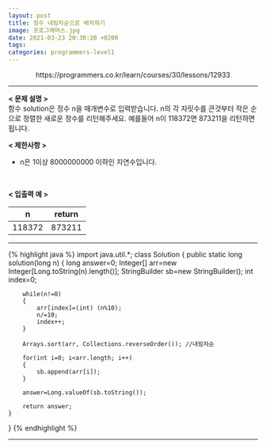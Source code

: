 ```yaml
---
layout: post
title: 정수 내림차순으로 배치하기
image: 프로그래머스.jpg
date: 2021-03-23 20:30:20 +0200
tags:
categories: programmers-level1
---
```

<center>https://programmers.co.kr/learn/courses/30/lessons/12933</center>

***


**< 문제 설명 >**  
함수 solution은 정수 n을 매개변수로 입력받습니다. n의 각 자릿수를 큰것부터 작은 순으로 정렬한 새로운 정수를 리턴해주세요. 예를들어 n이 118372면 873211을 리턴하면 됩니다.
  

**< 제한사항 >**
* n은 1이상 8000000000 이하인 자연수입니다.
 <br>


**< 입출력 예 >**

|n|return|
|:---:|:---:|
| 118372 | 873211 | 


  

*** 




{% highlight java %}
import java.util.*;
class Solution {
    public static long solution(long n) {
    	long answer=0;
    	Integer[] arr=new Integer[Long.toString(n).length()];
    	StringBuilder sb=new StringBuilder();
    	int index=0;
    	
    	while(n!=0)
    	{
    		arr[index]=(int) (n%10);
    		n/=10;
    		index++;
    	}
    	
    	Arrays.sort(arr, Collections.reverseOrder()); //내림차순
    	
    	for(int i=0; i<arr.length; i++)
    	{
    		sb.append(arr[i]);
    	}
    	
    	answer=Long.valueOf(sb.toString());
    	
    	return answer;
    }
}
{% endhighlight %}

***
